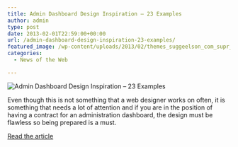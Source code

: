 ```yaml
---
title: Admin Dashboard Design Inspiration – 23 Examples
author: admin
type: post
date: 2013-02-01T22:59:00+00:00
url: /admin-dashboard-design-inspiration-23-examples/
featured_image: /wp-content/uploads/2013/02/themes_suggeelson_com_supr_dashboa-700x510.jpg
categories:
  - News of the Web

---
```

<img src="https://i0.wp.com/www.designresourcebox.com/ths/diverse/admindesign/themes_suggeelson_com_supr_dashboa.jpg?w=700" alt="Admin Dashboard Design Inspiration – 23 Examples" data-recalc-dims="1" />

Even though this is not something that a web designer works on often, it is something that needs a lot of attention and if you are in the position of having a contract for an administration dashboard, the design must be flawless so being prepared is a must.

<a href="http://www.designresourcebox.com/admin-dashboard-design-inspiration-23-examples/" title="Admin Dashboard Design Inspiration – 23 Examples" target="_blank">Read the article</a>